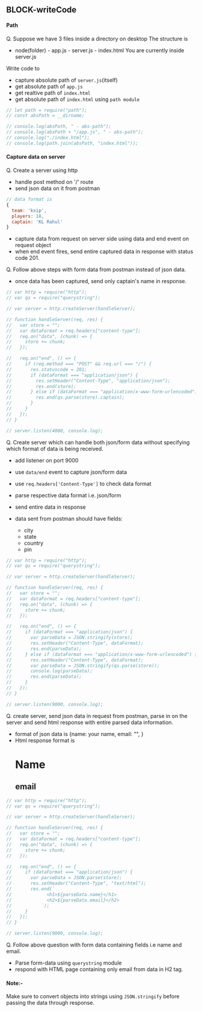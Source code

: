 ## BLOCK-writeCode

#### Path

Q. Suppose we have 3 files inside a directory on desktop
The structure is

- node(folder) - app.js - server.js - index.html
  You are currently inside server.js

Write code to

- capture absolute path of `server.js`(itself)
- get absolute path of `app.js`
- get realtive path of `index.html`
- get absolute path of `index.html` using `path module`

```js
// let path = require("path");
// const absPath = __dirname;

// console.log(absPath, " - abs-path");
// console.log(absPath + "/app.js", " - abs-path");
// console.log("./index.html");
// console.log(path.join(absPath, "index.html"));
```

#### Capture data on server

Q. Create a server using http

- handle post method on '/' route
- send json data on it from postman

```js
// data format is
{
  team: 'kxip',
  players: 18,
  captain: 'KL Rahul'
}
```

- capture data from request on server side using data and end event on request object
- when end event fires, send entire captured data in response with status code 201.

Q. Follow above steps with form data from postman instead of json data.

- once data has been captured, send only captain's name in response.

```js
// var http = require("http");
// var qs = require("querystring");

// var server = http.createServer(handleServer);

// function handleServer(req, res) {
//   var store = "";
//   var dataFormat = req.headers["content-type"];
//   req.on("data", (chunk) => {
//     store += chunk;
//   });

//   req.on("end", () => {
//     if (req.method === "POST" && req.url === "/") {
//       res.statuscode = 201;
//       if (dataFormat === "application/json") {
//         res.setHeader("Content-Type", "application/json");
//         res.end(store);
//       } else if (dataFormat === "application/x-www-form-urlencoded") {
//         res.end(qs.parse(store).captain);
//       }
//     }
//   });
// }

// server.listen(4000, console.log);
```

Q. Create server which can handle both json/form data without specifying which format of data is being received.

- add listener on port 9000
- use `data/end` event to capture json/form data
- use `req.headers['Content-Type']` to check data format
- parse respective data format i.e. json/form
- send entire data in response
- data sent from postman should have fields:

  - city
  - state
  - country
  - pin

```js
// var http = require("http");
// var qs = require("querystring");

// var server = http.createServer(handleServer);

// function handleServer(req, res) {
//   var store = "";
//   var dataFormat = req.headers["content-type"];
//   req.on("data", (chunk) => {
//     store += chunk;
//   });

//   req.on("end", () => {
//     if (dataFormat === "application/json") {
//       var parseData = JSON.stringify(store);
//       res.setHeader("Content-Type", dataFormat);
//       res.end(parseData);
//     } else if (dataFormat === "application/x-www-form-urlencoded") {
//       res.setHeader("Content-Type", dataFormat);
//       var parseData = JSON.stringify(qs.parse(store));
//       console.log(parseData);
//       res.end(parseData);
//     }
//   });
// }

// server.listen(9000, console.log);
```

Q. create server, send json data in request from postman, parse in on the server and send html response with entire parsed data information.

- format of json data is {name: your name, email: "", }
- Html response format is <h1>Name</h1><h2>email</h2>

```js
// var http = require("http");
// var qs = require("querystring");

// var server = http.createServer(handleServer);

// function handleServer(req, res) {
//   var store = "";
//   var dataFormat = req.headers["content-type"];
//   req.on("data", (chunk) => {
//     store += chunk;
//   });

//   req.on("end", () => {
//     if (dataFormat === "application/json") {
//       var parseData = JSON.parse(store);
//       res.setHeader("Content-Type", "text/html");
//       res.end(`
//             <h1>${parseData.name}</h1>
//             <h2>${parseData.email}</h2>
//           `);
//     }
//   });
// }

// server.listen(9000, console.log);
```

Q. Follow above question with form data containing fields i.e name and email.

- Parse form-data using `querystring` module
- respond with HTML page containing only email from data in H2 tag.

#### Note:-

Make sure to convert objects into strings using `JSON.stringify` before passing the data through response.

```

```

```

```

```

```

